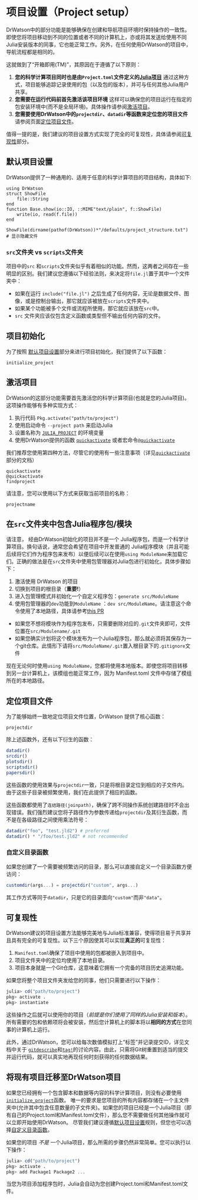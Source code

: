 # 项目设置（Project setup）

DrWatson中的部分功能是能够确保在创建和导航项目环境时保持操作的一致性。即使您将项目移动到不同的位置或者不同的计算机上，亦或将其发送给使用不同Julia安装版本的同事，它也能正常工作。另外，在任何使用DrWatson的项目中，导航流程都是相同的。

这就做到了“开箱即用(TM)”，其原因在于遵循了以下原则：

1. **您的科学计算项目同时也是由`Project.toml`文件定义的[Julia项目](https://julialang.github.io/Pkg.jl/v1/environments/)** 通过这种方式，项目能够追踪记录使用的包（以及包的版本），并可与任何其他Julia用户共享。
2. **您需要在运行代码前首先激活该项目环境** 这样可以确保您的项目运行在指定的包安装环境中(而不是全局环境)。具体操作请参阅[激活项目](@ref)。
3. **您需要使用DrWatson中的`projectdir`、`datadir`等函数来定位您的项目文件**  请参阅页面[定位项目文件](@ref)。

值得一提的是，我们建议的项目设置方式实现了完全的可复现性，具体请参阅[可复现性](@ref)部分。

## 默认项目设置

DrWatson提供了一种通用的、适用于任意的科学计算项目的项目结构，具体如下:

```@setup project
using DrWatson
struct ShowFile
    file::String
end
function Base.show(io::IO, ::MIME"text/plain", f::ShowFile)
    write(io, read(f.file))
end
```
```@example project
ShowFile(dirname(pathof(DrWatson))*"/defaults/project_structure.txt") # 显示隐藏文件
```

### `src`文件夹 vs `scripts`文件夹
项目中的`src` 和`scripts`文件夹似乎有着相似的功能。然而，这两者之间存在一些明显的区别。我们建议您遵循以下经验法则，来决定将`file.jl`置于其中一个文件夹中：
* 如果在运行 `include("file.jl")` 之后生成了任何内容，无论是数据文件、图像，或是控制台输出，那它就应该被放在`scripts`文件夹中。
* 如果某个功能被多个文件或流程所使用，那它就应该放在`src`中。
* `src` 文件夹应该仅包含定义函数或类型但不输出任何内容的文件。

## 项目初始化

为了按照 [默认项目设置](@ref)部分来进行项目初始化，我们提供了以下函数：

```@docs
initialize_project
```


## 激活项目
DrWatson的这部分功能需要首先激活您的科学计算项目(也就是您的Julia项目)。
这项操作能够有多种实现方式：
   1. 执行代码 `Pkg.activate("path/to/project")`
   2. 使用启动命令 `--project path` 来启动Julia
   3. 设置名称为 [`JULIA_PROJECT`](https://docs.julialang.org/en/latest/manual/environment-variables/#JULIA_PROJECT-1) 的环境变量
   4. 使用DrWatson提供的函数 [`quickactivate`](@ref) 或者宏命令[`@quickactivate`](@ref)

我们推荐您使用第四种方法，尽管它的使用有一些注意事项（详见[`quickactivate`](@ref)部分的文档）

```@docs
quickactivate
@quickactivate
findproject
```

请注意，您可以使用以下方式来获取当前项目的名称：

```@docs
projectname
```


## 在`src`文件夹中包含Julia程序包/模块
请注意， 经由DrWatson初始化的项目并不是一个 Julia程序包，而是一个科学计算项目。换句话说，通常您会希望在项目中开发普通的 Julia程序模块（并且可能后续将它们作为程序包来发布）以便后续可以在使用`using ModuleName`来加载它们。正确的做法是在`src`文件夹中使用包管理器对Julia包进行初始化，具体步骤如下：

1. 激活使用 DrWatson 的项目
2. 切换到项目的根目录（**重要!**）
3. 进入包管理模式并初始化一个自定义程序包：`generate src/ModuleName`
4. 使用包管理器的`dev`功能到`ModuleName` ：`dev src/ModuleName`。请注意这个命令使用了本地路径，具体请参考[this PR](https://github.com/JuliaLang/Pkg.jl/pull/1215)
* 如果您不想将模块作为程序包发布，只需要删除对应的`.git`文件夹即可，文件位置在`src/Modulename/.git`
* 如果您确实计划将这个模块发布为一个Julia程序包，那么就必须将其保存为一个git仓库。此情形下请将`src/ModuleName/.git`置入根目录下的`.gitignore`文件

现在无论何时使用`using ModuleName`，您都将使用本地版本。即使您将项目转移到另一台计算机上，该模组也能正常工作，因为 Manifest.toml 文件中存储了模组所在的本地路径。


## 定位项目文件
为了能够始终一致地定位项目文件位置，DrWatson 提供了核心函数：

```@docs
projectdir
```
除上述函数外，还有以下衍生的函数：

```julia
datadir()
srcdir()
plotsdir()
scriptsdir()
papersdir()
```
这些函数的使用效果与`projectdir`一致，只是将根目录定位到相应的子文件内。由于这些子目录被频繁使用，我们在此提供了相应的函数。

这些函数都使用了`连结路径(joinpath)`，确保了跨不同操作系统创建路径时不会出现错误。我们强烈建议您将子路径作为参数传递给`projectdir`及其衍生函数，而不是在各级路径之间使用乘法符号：
```julia
datadir("foo", "test.jld2") # preferred
datadir() * "/foo/test.jld2" # not recommended
```

### 自定义目录函数
如果您创建了一个需要被频繁访问的目录，那么可以直接自定义一个目录函数方便访问：

```julia
customdir(args...) = projectdir("custom", args...)
```
其工作方式等同于`datadir`，只是它的目录面向`"custom"`而非`"data"`。

## 可复现性
DrWatson建议的项目设置方法能够完美地与Julia标准兼容，使得项目易于共享并且具有完全的可复现性。以下三个原因使其可以实现**真正的**可复现性：
1. `Manifest.toml`确保了项目中使用的包都被嵌入到项目中。
2. 项目文件夹中的定位均使用了本地目录。
3. 项目本身就是一个Git仓库，这意味着它拥有一个完备的项目历史追溯功能。

如果您将整个项目文件夹发给您的同事，他们只需要进行以下操作：

```julia
julia> cd("path/to/project")
pkg> activate .
pkg> instantiate
```
这些操作之后就可以使用你的项目（*前提是你们使用了同样的Julia安装和版本*）。所有需要的包和依赖项将会被安装，然后您计算机上的脚本将以**相同的方式**在您同事的计算机上运行。

此外，通过DrWatson，您可以给每次数值模拟打上“标签”并记录提交ID，详见文档中关于 [`gitdescribe`](@ref)和[`tag!`](@ref)的讨论内容。由此，只需将Git树重置到适当的提交并运行代码，就可以真实地再现任何时刻获得的任何数据结果。


## 将现有项目迁移至DrWatson项目
如果您已经拥有一个包含脚本和数据等内容的科学计算项目，则没有必要使用 [`initialize_project`](@ref)函数。
唯一的要求是您项目的所有内容都存储在一个主文件夹中(允许其中包含任意数量的子文件夹)。如果您的项目已经是一个Julia项目（即有自己的Project.toml和Manifest.toml文件），那么您不需要做任何其他操作就可以立即开始使用DrWatson。
尽管我们建议遵循[默认项目设置](@ref)规则，但您也可以选择[自定义目录函数](@ref)。

如果您的项目 _不是_ 一个Julia项目，那么所需的步骤仍然非常简单。您可以执行以下操作：
```julia
julia> cd("path/to/project")
pkg> activate .
pkg> add Package1 Package2 ...
```
当您为项目添加程序包时，Julia会自动为您创建Project.toml和Manifest.toml文件。
